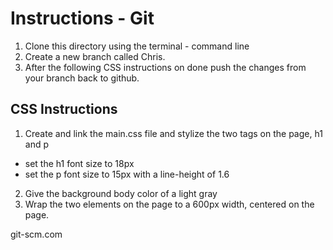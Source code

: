 # Instructions - Git

1. Clone this directory using the terminal - command line
2. Create a new branch called Chris.
3. After the following CSS instructions on done push the changes from your branch back to github.

## CSS Instructions

1. Create and link the main.css file and stylize the two tags on the page, h1 and p

- set the h1 font size to 18px
- set the p font size to 15px with a line-height of 1.6

2. Give the background body color of a light gray
3. Wrap the two elements on the page to a 600px width, centered on the page.


git-scm.com
